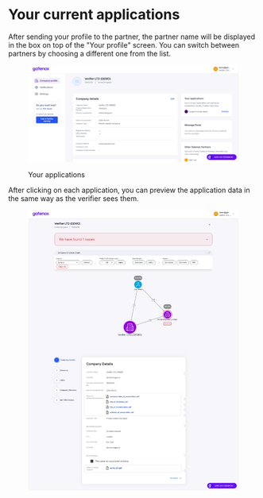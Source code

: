 # Your current applications

After sending your profile to the partner, the partner name will be displayed in the box on top of the "Your profile" screen. You can switch between partners by choosing a different one from the list.

<figure><img src="../../.gitbook/assets/Share_profile_onboarding_send2.png" alt="Your applications"><figcaption><p>Your applications</p></figcaption></figure>

After clicking on each application, you can preview the application data in the same way as the verifier sees them.

<figure><img src="../../.gitbook/assets/Share_profile_preview.png" alt=""><figcaption></figcaption></figure>
